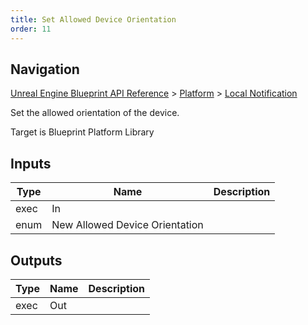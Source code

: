 ```yaml
---
title: Set Allowed Device Orientation
order: 11
---
```

## Navigation

[Unreal Engine Blueprint API Reference](https://dev.epicgames.com/documentation/en-us/unreal-engine/BlueprintAPI) > [Platform](https://dev.epicgames.com/documentation/en-us/unreal-engine/BlueprintAPI/Platform) > [Local Notification](https://dev.epicgames.com/documentation/en-us/unreal-engine/BlueprintAPI/Platform/LocalNotification)

Set the allowed orientation of the device.

Target is Blueprint Platform Library

## Inputs

| Type | Name | Description |
| --- | --- | --- |
| exec | In |  |
| enum | New Allowed Device Orientation |  |

## Outputs

| Type | Name | Description |
| --- | --- | --- |
| exec | Out |  |
